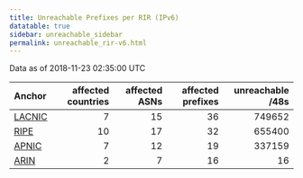 ```yaml
---
title: Unreachable Prefixes per RIR (IPv6)
datatable: true
sidebar: unreachable_sidebar
permalink: unreachable_rir-v6.html
---
```


Data as of 2018-11-23 02:35:00 UTC


<div class="datatable-begin"></div>

| Anchor                                         |   affected countries |   affected ASNs |   affected prefixes |   unreachable /48s |
|:-----------------------------------------------|---------------------:|----------------:|--------------------:|-------------------:|
| [LACNIC](unreachable_LACNIC_RPKI_Root-v6.html) |                    7 |              15 |                  36 |             749652 |
| [RIPE](unreachable_RIPE_NCC_RPKI_Root-v6.html) |                   10 |              17 |                  32 |             655400 |
| [APNIC](unreachable_APNIC_RPKI_Root-v6.html)   |                    7 |              12 |                  19 |             337159 |
| [ARIN](unreachable_ARIN-v6.html)               |                    2 |               7 |                  16 |                 16 |

<div class="datatable-end"></div>